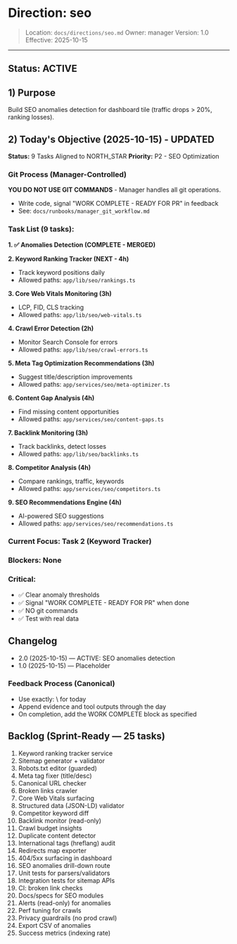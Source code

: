 # Direction: seo

> Location: `docs/directions/seo.md`
> Owner: manager
> Version: 1.0
> Effective: 2025-10-15

---

## Status: ACTIVE

## 1) Purpose
Build SEO anomalies detection for dashboard tile (traffic drops > 20%, ranking losses).

## 2) Today's Objective (2025-10-15) - UPDATED

**Status:** 9 Tasks Aligned to NORTH_STAR
**Priority:** P2 - SEO Optimization

### Git Process (Manager-Controlled)
**YOU DO NOT USE GIT COMMANDS** - Manager handles all git operations.
- Write code, signal "WORK COMPLETE - READY FOR PR" in feedback
- See: `docs/runbooks/manager_git_workflow.md`

### Task List (9 tasks):

**1. ✅ Anomalies Detection (COMPLETE - MERGED)**

**2. Keyword Ranking Tracker (NEXT - 4h)**
- Track keyword positions daily
- Allowed paths: `app/lib/seo/rankings.ts`

**3. Core Web Vitals Monitoring (3h)**
- LCP, FID, CLS tracking
- Allowed paths: `app/lib/seo/web-vitals.ts`

**4. Crawl Error Detection (2h)**
- Monitor Search Console for errors
- Allowed paths: `app/lib/seo/crawl-errors.ts`

**5. Meta Tag Optimization Recommendations (3h)**
- Suggest title/description improvements
- Allowed paths: `app/services/seo/meta-optimizer.ts`

**6. Content Gap Analysis (4h)**
- Find missing content opportunities
- Allowed paths: `app/services/seo/content-gaps.ts`

**7. Backlink Monitoring (3h)**
- Track backlinks, detect losses
- Allowed paths: `app/lib/seo/backlinks.ts`

**8. Competitor Analysis (4h)**
- Compare rankings, traffic, keywords
- Allowed paths: `app/services/seo/competitors.ts`

**9. SEO Recommendations Engine (4h)**
- AI-powered SEO suggestions
- Allowed paths: `app/services/seo/recommendations.ts`

### Current Focus: Task 2 (Keyword Tracker)

### Blockers: None

### Critical:
- ✅ Clear anomaly thresholds
- ✅ Signal "WORK COMPLETE - READY FOR PR" when done
- ✅ NO git commands
- ✅ Test with real data

## Changelog
* 2.0 (2025-10-15) — ACTIVE: SEO anomalies detection
* 1.0 (2025-10-15) — Placeholder

### Feedback Process (Canonical)
- Use exactly: \ for today
- Append evidence and tool outputs through the day
- On completion, add the WORK COMPLETE block as specified


## Backlog (Sprint-Ready — 25 tasks)
1) Keyword ranking tracker service
2) Sitemap generator + validator
3) Robots.txt editor (guarded)
4) Meta tag fixer (title/desc)
5) Canonical URL checker
6) Broken links crawler
7) Core Web Vitals surfacing
8) Structured data (JSON-LD) validator
9) Competitor keyword diff
10) Backlink monitor (read-only)
11) Crawl budget insights
12) Duplicate content detector
13) International tags (hreflang) audit
14) Redirects map exporter
15) 404/5xx surfacing in dashboard
16) SEO anomalies drill-down route
17) Unit tests for parsers/validators
18) Integration tests for sitemap APIs
19) CI: broken link checks
20) Docs/specs for SEO modules
21) Alerts (read-only) for anomalies
22) Perf tuning for crawls
23) Privacy guardrails (no prod crawl)
24) Export CSV of anomalies
25) Success metrics (indexing rate)

